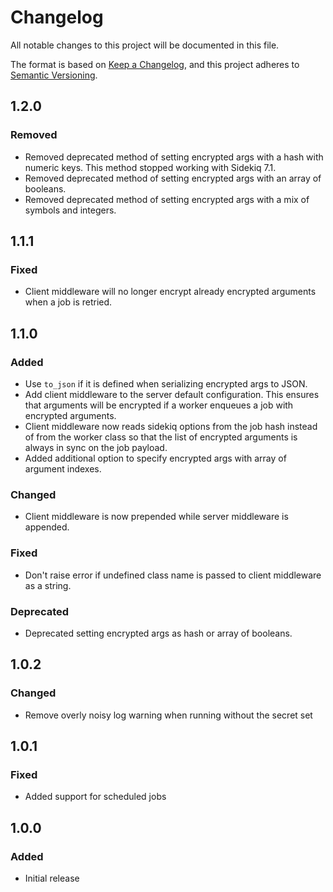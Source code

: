 # Changelog
All notable changes to this project will be documented in this file.

The format is based on [Keep a Changelog](https://keepachangelog.com/en/1.0.0/),
and this project adheres to [Semantic Versioning](https://semver.org/spec/v2.0.0.html).

## 1.2.0

### Removed

- Removed deprecated method of setting encrypted args with a hash with numeric keys. This method stopped working with Sidekiq 7.1.
- Removed deprecated method of setting encrypted args with an array of booleans.
- Removed deprecated method of setting encrypted args with a mix of symbols and integers.

## 1.1.1

### Fixed

- Client middleware will no longer encrypt already encrypted arguments when a job is retried.

## 1.1.0

### Added

- Use `to_json` if it is defined when serializing encrypted args to JSON.
- Add client middleware to the server default configuration. This ensures that arguments will be encrypted if a worker enqueues a job with encrypted arguments.
- Client middleware now reads sidekiq options from the job hash instead of from the worker class so that the list of encrypted arguments is always in sync on the job payload.
- Added additional option to specify encrypted args with array of argument indexes.

### Changed

- Client middleware is now prepended while server middleware is appended.

### Fixed

- Don't raise error if undefined class name is passed to client middleware as a string.

### Deprecated

- Deprecated setting encrypted args as hash or array of booleans.

## 1.0.2

### Changed

- Remove overly noisy log warning when running without the secret set

## 1.0.1

### Fixed

- Added support for scheduled jobs

## 1.0.0

### Added

- Initial release

